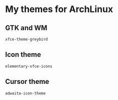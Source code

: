 # My themes for ArchLinux

## GTK and WM

    xfce-theme-greybird

## Icon theme

    elementary-xfce-icons

## Cursor theme

    adwaita-icon-theme

